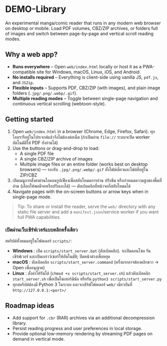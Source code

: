 # DEMO-Library

An experimental manga/comic reader that runs in any modern web browser on desktop or mobile. Load PDF volumes, CBZ/ZIP archives, or folders full of images and switch between page-by-page and vertical scroll reading modes.

## Why a web app?

- **Runs everywhere** – Open `web/index.html` locally or host it as a PWA-compatible site for Windows, macOS, Linux, iOS, and Android.
- **No installs required** – Everything is client-side using vanilla JS, `pdf.js`, and `JSZip`.
- **Flexible inputs** – Supports PDF, CBZ/ZIP (with images), and plain image folders (`.jpg/.png/.webp/.gif`).
- **Multiple reading modes** – Toggle between single-page navigation and continuous vertical scrolling (webtoon-style).

## Getting started

1. Open `web/index.html` in a browser (Chrome, Edge, Firefox, Safari). ทุกไลบรารีอยู่ในโปรเจกต์แล้วจึงไม่ต้องต่อเน็ต (ถ้าเปิดผ่าน `file://` ระบบจะปิด worker อัตโนมัติให้ PDF ยังอ่านได้)
2. Use the buttons or drag-and-drop to load:
   - A single PDF file
   - A single CBZ/ZIP archive of images
   - Multiple image files or an entire folder (works best on desktop browsers) — รองรับ `.jpg/.png/.webp/.gif` ทั้งไฟล์เดี่ยวและไฟล์ที่อยู่ใน ZIP/CBZ
3. เปิดเมนูการตั้งค่าผ่านไอคอนรูปเฟืองเพื่อสลับโหมดการอ่าน ปรับธีม หรือกำหนดความสูงของพื้นที่อ่าน (เลือกให้พอดีจอหรือปรับเองได้) — ดับเบิลคลิกที่หน้าจอก็สลับโหมดได้
4. Navigate pages with the on-screen buttons or arrow keys when in single-page mode.

> Tip: To share or install the reader, serve the `web/` directory with any static file server and add a `manifest.json`/service worker if you want full PWA capabilities.

### เปิดผ่านเว็บเซิร์ฟเวอร์แบบคลิกครั้งเดียว

สคริปต์ทั้งหมดอยู่ในโฟลเดอร์ `scripts/`:

- **Windows** : เปิด `scripts/start_server.bat` (ดับเบิลคลิก). จะเปิดคอนโซล รันเซิร์ฟเวอร์ และเปิดเบราว์เซอร์ให้อัตโนมัติ; ปิดหน้าต่างเพื่อหยุด
- **macOS** : ดับเบิลคลิก `scripts/start_server.command` (ครั้งแรกอาจต้องคลิกขวา → Open เพื่ออนุญาต)
- **Linux** : ตั้งค่าให้รันได้ (`chmod +x scripts/start_server.sh`) แล้วดับเบิลคลิก `start_server.sh` เพื่อเปิดในเทอร์มินัล หรือรัน `python3 scripts/start_server.py`
- ทุกสคริปต์ต้องมี Python 3 ในระบบ และจะเสิร์ฟโฟลเดอร์ `web/` เดียวกันที่ `http://127.0.0.1:<port>/`

## Roadmap ideas

- Add support for `.cbr` (RAR) archives via an additional decompression library.
- Persist reading progress and user preferences in local storage.
- Provide optional low-memory rendering by streaming PDF pages on demand in vertical mode.
